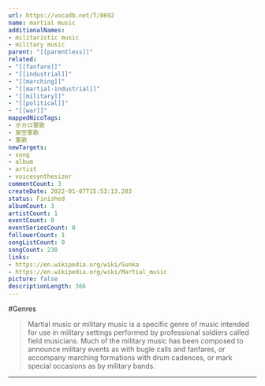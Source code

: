```yaml
---
url: https://vocadb.net/T/8692
name: martial music
additionalNames: 
- militaristic music
- military music
parent: "[[parentless]]"
related:
- "[[fanfare]]"
- "[[industrial]]"
- "[[marching]]"
- "[[martial-industrial]]"
- "[[military]]"
- "[[political]]"
- "[[war]]"
mappedNicoTags:
- ボカロ軍歌
- 架空軍歌
- 軍歌
newTargets:
- song
- album
- artist
- voicesynthesizer
commentCount: 3
createDate: 2022-01-07T15:53:13.203
status: Finished
albumCount: 3
artistCount: 1
eventCount: 0
eventSeriesCount: 0
followerCount: 1
songListCount: 0
songCount: 230
links: 
- https://en.wikipedia.org/wiki/Gunka
- https://en.wikipedia.org/wiki/Martial_music
picture: false
descriptionLength: 366
---
```


#Genres

>Martial music or military music is a specific genre of music intended for use in military settings performed by professional soldiers called field musicians. Much of the military music has been composed to announce military events as with bugle calls and fanfares, or accompany marching formations with drum cadences, or mark special occasions as by military bands.

---

